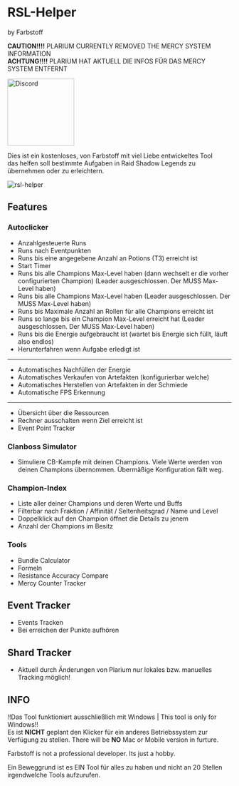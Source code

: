 # RSL-Helper 
by Farbstoff

**CAUTION!!!!** PLARIUM CURRENTLY REMOVED THE MERCY SYSTEM INFORMATION  
**ACHTUNG!!!!** PLARIUM HAT AKTUELL DIE INFOS FÜR DAS MERCY SYSTEM ENTFERNT


[<img src="https://gvaw.web.id/wp-content/uploads/2020/06/discord.png" alt="Discord" width="150">](https://discord.gg/xTUdhsE)

Dies ist ein kostenloses, von Farbstoff mit viel Liebe entwickeltes Tool  
das helfen soll bestimmte Aufgaben in Raid Shadow Legends zu übernehmen oder zu erleichtern. 

![rsl-helper](../assets/RSLHelper2.0.png?raw=true)  

## Features
### Autoclicker
* Anzahlgesteuerte Runs  
* Runs nach Eventpunkten
* Runs bis eine angegebene Anzahl an Potions (T3) erreicht ist
* Start Timer
* Runs bis alle Champions Max-Level haben (dann wechselt er die vorher configurierten Champion) (Leader ausgeschlossen. Der MUSS Max-Level haben)
* Runs bis alle Champions Max-Level haben (Leader ausgeschlossen. Der MUSS Max-Level haben)
* Runs bis Maximale Anzahl an Rollen für alle Champions erreicht ist
* Runs so lange bis ein Champion Max-Level erreicht hat (Leader ausgeschlossen. Der MUSS Max-Level haben)
* Runs bis die Energie aufgebraucht ist (wartet bis Energie sich füllt, läuft also endlos)
* Herunterfahren wenn Aufgabe erledigt ist
---
* Automatisches Nachfüllen der Energie
* Automatisches Verkaufen von Artefakten (konfigurierbar welche)
* Automatisches Herstellen von Artefakten in der Schmiede
* Automatische FPS Erkennung
---
* Übersicht über die Ressourcen
* Rechner ausschalten wenn Ziel erreicht ist
* Event Point Tracker

### Clanboss Simulator
* Simuliere CB-Kampfe mit deinen Champions. Viele Werte werden von deinen Champions übernommen. Übermäßige Konfiguration fällt weg.

### Champion-Index
* Liste aller deiner Champions und deren Werte und Buffs
* Filterbar nach Fraktion / Affinität / Seltenheitsgrad / Name und Level
* Doppelklick auf den Champion öffnet die Details zu jenem
* Anzahl der Champions im Besitz

### Tools
* Bundle Calculator
* Formeln
* Resistance Accuracy Compare
* Mercy Counter Tracker

## Event Tracker
* Events Tracken
* Bei erreichen der Punkte aufhören

## Shard Tracker
* Aktuell durch Änderungen von Plarium nur lokales bzw. manuelles Tracking möglich!

## INFO
‼️Das Tool funktioniert ausschließlich mit Windows | This tool is only for Windows‼️   
Es ist **NICHT** geplant den Klicker für ein anderes Betriebssystem zur Verfügung zu stellen.
There will be **NO** Mac or Mobile version in furture.

Farbstoff is not a professional developer. Its just a hobby.


Ein Beweggrund ist es EIN Tool für alles zu haben und nicht an 20 Stellen irgendwelche Tools aufzurufen.


